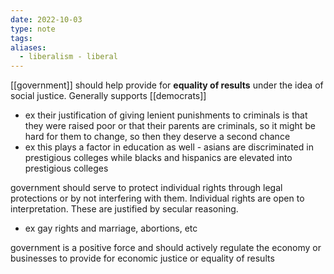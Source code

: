 ```yaml
---
date: 2022-10-03
type: note
tags: 
aliases:
  - liberalism - liberal
---
```


[[government]] should help provide for **equality of results** under the idea of social justice. Generally supports [[democrats]]
- ex their justification of giving lenient punishments to criminals is that they were raised poor or that their parents are criminals, so it might be hard for them to change, so then they deserve a second chance
- ex this plays a factor in education as well - asians are discriminated in prestigious colleges while blacks and hispanics are elevated into prestigious colleges

government should serve to protect individual rights through legal protections or by not interfering with them. Individual rights are open to interpretation. These are justified by secular reasoning.
- ex gay rights and marriage, abortions, etc

government is a positive force and should actively regulate the economy or businesses to provide for economic justice or equality of results
